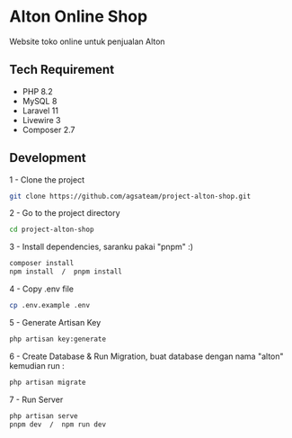 # Alton Online Shop

Website toko online untuk penjualan Alton

## Tech Requirement

-   PHP 8.2
-   MySQL 8
-   Laravel 11
-   Livewire 3
-   Composer 2.7

## Development

1 - Clone the project

```bash
git clone https://github.com/agsateam/project-alton-shop.git
```

2 - Go to the project directory

```bash
cd project-alton-shop
```

3 - Install dependencies, saranku pakai "pnpm" :)

```bash
composer install
npm install  /  pnpm install
```

4 - Copy .env file

```bash
cp .env.example .env
```

5 - Generate Artisan Key

```bash
php artisan key:generate
```

6 - Create Database & Run Migration, buat database dengan nama "alton" kemudian run :

```bash
php artisan migrate
```

7 - Run Server

```bash
php artisan serve
pnpm dev  /  npm run dev
```
